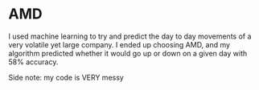 # AMD

I used machine learning to try and predict the day to day movements of a very volatile yet large company.
I ended up choosing AMD, and my algorithm predicted whether it would go up or down on a given day with 58% accuracy.

Side note: my code is VERY messy
